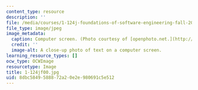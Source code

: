 ```yaml
---
content_type: resource
description: ''
file: /media/courses/1-124j-foundations-of-software-engineering-fall-2000/8dbc5849588872a20e2e980691c5e512_1-124jf00.jpg
file_type: image/jpeg
image_metadata:
  caption: Computer screen. (Photo courtesy of [openphoto.net.](http://www.openphoto.net.))
  credit: ''
  image-alt: A close-up photo of text on a computer screen.
learning_resource_types: []
ocw_type: OCWImage
resourcetype: Image
title: 1-124jf00.jpg
uid: 8dbc5849-5888-72a2-0e2e-980691c5e512
---
```

